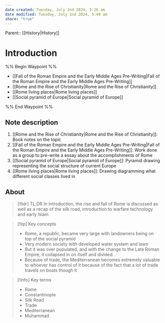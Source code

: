 ```yaml
---
date created: Tuesday, July 2nd 2024, 5:26 am
date modified: Tuesday, July 2nd 2024, 5:49 am
share: "true"
---
```

Parent:: [[History|History]]

# Introduction

%% Begin Waypoint %%
- [[Fall of the Roman Empire and the Early Middle Ages Pre-Writing|Fall of the Roman Empire and the Early Middle Ages Pre-Writing]]
- [[Rome and the Rise of Christianity|Rome and the Rise of Christianity]]
- [[Rome living places|Rome living places]]
- [[Social pyramid of Europe|Social pyramid of Europe]]

%% End Waypoint %%

## Note description

1. [[Rome and the Rise of Christianity|Rome and the Rise of Christianity]]: Book notes on the topic
2. [[Fall of the Roman Empire and the Early Middle Ages Pre-Writing|Fall of the Roman Empire and the Early Middle Ages Pre-Writing]]: Work done as a group to pre-write a essay about the accomplishments of Rome
3.  [[Social pyramid of Europe|Social pyramid of Europe]]: Pyramid drawing representing the social structure of current Europe
4. [[Rome living places|Rome living places]]: Drawing diagramming what different social classes lived in

## About

> [!tldr] TL;DR
> In Introduction, the rise and fall of Rome is discussed as well as a recap of the silk road, introduction to warfare technology and early Islam

> [!tip] Key concepts
> - Rome, a republic, became very large with landowners being on top of the social pyramid
> - Very modern society with developed water system and laws
> - But it was over populated, and with the change to the Late Roman Empire, it collapsed in on itself and divided
> - Because of trade, the Mediterranean becomes extremely valuable to whoever has control of it because of the fact that a lot of trade travels on boats though it

> [!info] Key terms
> - Rome
> - Constantinople
> - Silk Road
> - Trade
> - Mediterranean 
> - Muhammad